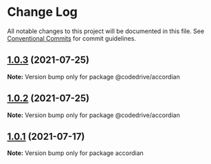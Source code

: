 # Change Log

All notable changes to this project will be documented in this file.
See [Conventional Commits](https://conventionalcommits.org) for commit guidelines.

## [1.0.3](https://github.com/smitcode/codedrive/compare/v2.0.5...v1.0.3) (2021-07-25)

**Note:** Version bump only for package @codedrive/accordian





## [1.0.2](https://github.com/smitcode/codedrive/compare/v2.0.5...v1.0.2) (2021-07-25)

**Note:** Version bump only for package @codedrive/accordian





## [1.0.1](https://github.com/smitcode/codedrive/compare/v2.0.2...v1.0.1) (2021-07-17)

**Note:** Version bump only for package accordian
